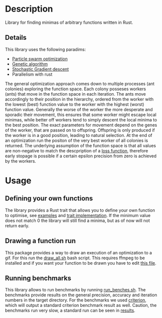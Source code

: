 # Description

Library for finding minimas of arbitrary functions written in Rust. 

## Details

This library uses the following paradims:
 - [Particle swarm optimization](https://en.wikipedia.org/wiki/Particle_swarm_optimization)
 - [Genetic algorithm](https://en.wikipedia.org/wiki/Genetic_algorithm)
 - [Stochastic Gradient descent](https://en.wikipedia.org/wiki/Stochastic_gradient_descent)
 - Parallelism with rust

The general optimization approach comes down to multiple processes (ant colonies) exploring the function space. Each colony posseses workers (ants) that move in the function space in each iteration. The ants move accordingly to their position in the hierarchy, ordered from the worker with the lowest (best) function value to the worker with the highest (worst) function value. Generally the worse of the worker the more desperate and sporadic their movement, this ensures that some worker might escape local minimas, while better off workers tend to simply descent the local minima to the best position. The exact parameters for movement depend on the genes of the worker, that are passed on to offspring. Offspring is only produced if the worker is in a good position, leading to natural selection. At the end of an optimization run the positon of the very best worker of all colonies is returned. The underlying assumption of the function space is that all values are non-negative to match the descpription of a [loss function](https://en.wikipedia.org/wiki/Loss_function), therefore early stopage is possible if a certain epsilon precision from zero is achieved by the workers.

# Usage

## Defining your own functions
The library provides a Rust trait that allows you to define your own function to optimise, see [examples](src/functions) and [trait implementation](src/fucntion.rs). If the minimum value does not match $0$ the library will still find a minima, but as of now will not return early.

## Drawing a function run
This package provides a way to draw an execution of an optimization to a gif. For this run the [draw_all.sh](draw_all.sh) bash script. This requires ffmpeg to be installed and if you want your function to be drawn you have to edit [this file](tests/draw_tests.rs).

## Running benchmarks
This library allows to run benchmarks by running [run_benches.sh](run_benches.sh). The benchmarks provide results on the general precision, accuracy and iteration numbers in the target directory. For the benchmarks we used [criterion](https://docs.rs/criterion/latest/criterion/), which will output a standard criterion benchmark result as well. Caution, the benchmarks run very slow, a standard run can be seen in [results](results).

